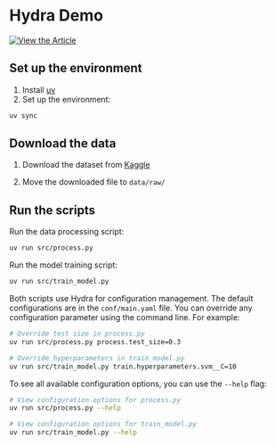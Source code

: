 # Hydra Demo

[![View the Article](https://img.shields.io/badge/CodeCut-View%20the%20Article-blue)](https://codecut.ai/stop-hard-coding-in-a-data-science-project-use-configuration-files-instead/)  

## Set up the environment

1. Install [uv](https://github.com/astral-sh/uv)
1. Set up the environment:

```bash
uv sync
```

## Download the data

1. Download the dataset from [Kaggle](https://www.kaggle.com/datasets/uciml/red-wine-quality-cortez-et-al-2009?resource=download)

2. Move the downloaded file to `data/raw/`

## Run the scripts

Run the data processing script:

```bash
uv run src/process.py
```

Run the model training script:

```bash
uv run src/train_model.py
```

Both scripts use Hydra for configuration management. The default configurations are in the `conf/main.yaml` file. You can override any configuration parameter using the command line. For example:

```bash
# Override test size in process.py
uv run src/process.py process.test_size=0.3

# Override hyperparameters in train_model.py
uv run src/train_model.py train.hyperparameters.svm__C=10
```

To see all available configuration options, you can use the `--help` flag:

```bash
# View configuration options for process.py
uv run src/process.py --help

# View configuration options for train_model.py
uv run src/train_model.py --help
```